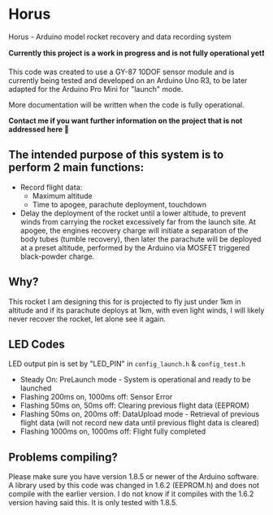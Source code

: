 # Horus
Horus - Arduino model rocket recovery and data recording system


**Currently this project is a work in progress and is not fully operational yet:exclamation:**


This code was created to use a GY-87 10DOF sensor module and is currently being tested and developed on an Arduino Uno R3, to be later adapted for the Arduino Pro Mini for "launch" mode.

More documentation will be written when the code is fully operational.

**Contact me if you want further information on the project that is not addressed here :speech_balloon:**


## The intended purpose of this system is to perform 2 main functions:

- Record flight data:
  - Maximum altitude
  - Time to apogee, parachute deployment, touchdown
- Delay the deployment of the rocket until a lower altitude, to prevent winds from carrying the rocket excessively far from the launch site. At apogee, the engines recovery charge will initiate a separation of the body tubes (tumble recovery), then later the parachute will be deployed at a preset altitude, performed by the Arduino via MOSFET triggered black-powder charge.


## Why?
This rocket I am designing this for is projected to fly just under 1km in altitude and if its parachute deploys at 1km, with even light winds, I will likely never recover the rocket, let alone see it again.


## LED Codes
LED output pin is set by "LED_PIN" in `config_launch.h` & `config_test.h`

- Steady On:                      PreLaunch mode - System is operational and ready to be launched
- Flashing 200ms on, 1000ms off:  Sensor Error
- Flashing 50ms on, 50ms off:     Clearing previous flight data (EEPROM)
- Flashing 50ms on, 200ms off:    DataUpload mode - Retrieval of previous flight data (will not record new data until previous flight data is cleared)
- Flashing 1000ms on, 1000ms off: Flight fully completed


## Problems compiling?
Please make sure you have version 1.8.5 or newer of the Arduino software. A library used by this code was changed in 1.6.2 (EEPROM.h) and does not compile with the earlier version. I do not know if it compiles with the 1.6.2 version having said this. It is only tested with 1.8.5.